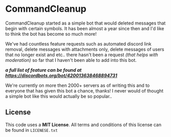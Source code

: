 # CommandCleanup
CommandCleanup started as a simple bot that would deleted messages that begin with certain symbols.
It has been almost a year since then and I'd like to think the bot has become so much more!

We've had countless feature requests such as automated discord link removal, delete messages with attachments only, delete messages of users that no longer exist and etc.. there hasn't been a request *(that helps with moderation)* so far that I haven't been able to add into this bot. 

***a full list of feature can be found at https://discordbots.org/bot/420013638468894731***

We're currently on more then 2000+ servers as of writing this and to everyone that has given this bot a chance, thanks!
I never would of thought a simple bot like this would actually be so popular..

## License
This code uses a **MIT License**. All terms and conditions of this license can be found in `LICENESE.txt`
